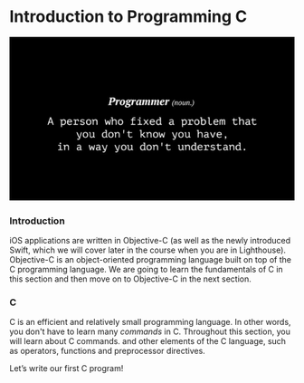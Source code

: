 # Introduction to Programming C
![Programmer joke](/images/prog-joke.png)

### Introduction
iOS applications are written in Objective-C (as well as the newly introduced Swift, which we will cover later in the course when you are in Lighthouse). Objective-C is an object-oriented programming language built on top of the C programming language. We are going to learn the fundamentals of C in this section and then move on to Objective-C in the next section.

### C
C is an efficient and relatively small programming language. In other words, you don't have to learn many *commands* in C. Throughout this section, you will learn about C commands. and other elements of the C language, such as operators, functions and preprocessor directives.

Let’s write our first C program!

